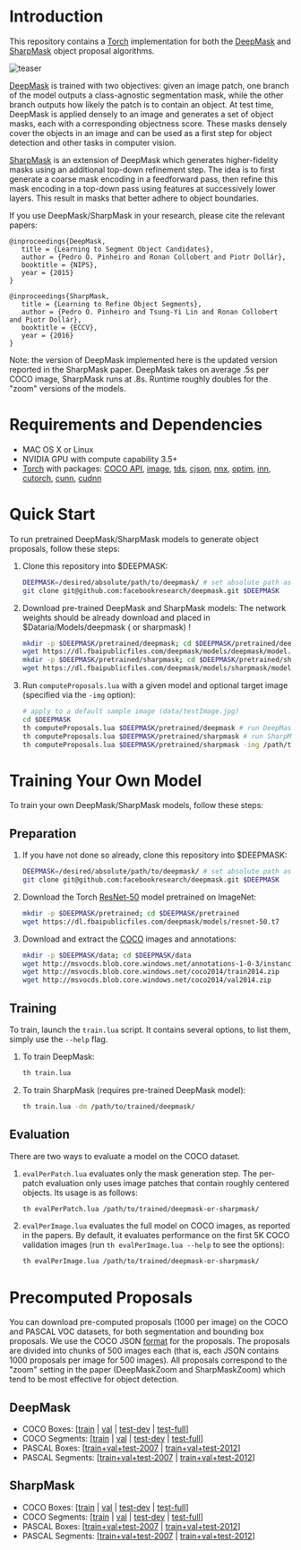 # Introduction
This repository contains a [Torch](http://torch.ch) implementation for both the [DeepMask](http://arxiv.org/abs/1506.06204) and [SharpMask](http://arxiv.org/abs/1603.08695) object proposal algorithms.

![teaser](https://raw.githubusercontent.com/facebookresearch/deepmask/master/data/teaser.png)

[DeepMask](http://arxiv.org/abs/1506.06204) is trained with two objectives: given an image patch, one branch of the model outputs a class-agnostic segmentation mask, while the other branch outputs how likely the patch is to contain an object. At test time, DeepMask is applied densely to an image and generates a set of object masks, each with a corresponding objectness score. These masks densely cover the objects in an image and can be used as a first step for object detection and other tasks in computer vision.

[SharpMask](http://arxiv.org/abs/1603.08695) is an extension of DeepMask which generates higher-fidelity masks using an additional top-down refinement step. The idea is to first generate a coarse mask encoding in a feedforward pass, then refine this mask encoding in a top-down pass using features at successively lower layers. This result in masks that better adhere to object boundaries.

If you use DeepMask/SharpMask in your research, please cite the relevant papers:
```
@inproceedings{DeepMask,
   title = {Learning to Segment Object Candidates},
   author = {Pedro O. Pinheiro and Ronan Collobert and Piotr Dollár},
   booktitle = {NIPS},
   year = {2015}
}
```
```
@inproceedings{SharpMask,
   title = {Learning to Refine Object Segments},
   author = {Pedro O. Pinheiro and Tsung-Yi Lin and Ronan Collobert and Piotr Dollár},
   booktitle = {ECCV},
   year = {2016}
}
```
Note: the version of DeepMask implemented here is the updated version reported in the SharpMask paper. DeepMask takes on average .5s per COCO image, SharpMask runs at .8s. Runtime roughly doubles for the "zoom" versions of the models.

# Requirements and Dependencies
* MAC OS X or Linux
* NVIDIA GPU with compute capability 3.5+
* [Torch](http://torch.ch) with packages: [COCO API](https://github.com/pdollar/coco), [image](https://github.com/torch/image), [tds](https://github.com/torch/tds), [cjson](https://github.com/clementfarabet/lua---json), [nnx](https://github.com/clementfarabet/lua---nnx), [optim](https://github.com/torch/optim), [inn](https://github.com/szagoruyko/imagine-nn), [cutorch](https://github.com/torch/cutorch), [cunn](https://github.com/torch/cunn), [cudnn](https://github.com/soumith/cudnn.torch)

# Quick Start
To run pretrained DeepMask/SharpMask models to generate object proposals, follow these steps:

1. Clone this repository into $DEEPMASK:

   ```bash
   DEEPMASK=/desired/absolute/path/to/deepmask/ # set absolute path as desired
   git clone git@github.com:facebookresearch/deepmask.git $DEEPMASK
   ```

2. Download pre-trained DeepMask and SharpMask models:
  The network weights should be already download and placed in $Dataria/Models/deepmask ( or sharpmask) !

   ```bash
   mkdir -p $DEEPMASK/pretrained/deepmask; cd $DEEPMASK/pretrained/deepmask
   wget https://dl.fbaipublicfiles.com/deepmask/models/deepmask/model.t7
   mkdir -p $DEEPMASK/pretrained/sharpmask; cd $DEEPMASK/pretrained/sharpmask
   wget https://dl.fbaipublicfiles.com/deepmask/models/sharpmask/model.t7
   ```

3. Run `computeProposals.lua` with a given model and optional target image (specified via the `-img` option):

   ```bash
   # apply to a default sample image (data/testImage.jpg)
   cd $DEEPMASK
   th computeProposals.lua $DEEPMASK/pretrained/deepmask # run DeepMask
   th computeProposals.lua $DEEPMASK/pretrained/sharpmask # run SharpMask
   th computeProposals.lua $DEEPMASK/pretrained/sharpmask -img /path/to/image.jpg
   ```


# Training Your Own Model
To train your own DeepMask/SharpMask models, follow these steps:

## Preparation
1. If you have not done so already, clone this repository into $DEEPMASK:

   ```bash
   DEEPMASK=/desired/absolute/path/to/deepmask/ # set absolute path as desired
   git clone git@github.com:facebookresearch/deepmask.git $DEEPMASK
   ```

2. Download the Torch [ResNet-50](https://dl.fbaipublicfiles.com/deepmask/models/resnet-50.t7) model pretrained on ImageNet:

   ```bash
   mkdir -p $DEEPMASK/pretrained; cd $DEEPMASK/pretrained
   wget https://dl.fbaipublicfiles.com/deepmask/models/resnet-50.t7
   ```

3. Download and extract the [COCO](http://mscoco.org/) images and annotations:

   ```bash
   mkdir -p $DEEPMASK/data; cd $DEEPMASK/data
   wget http://msvocds.blob.core.windows.net/annotations-1-0-3/instances_train-val2014.zip
   wget http://msvocds.blob.core.windows.net/coco2014/train2014.zip
   wget http://msvocds.blob.core.windows.net/coco2014/val2014.zip
   ```

## Training
To train, launch the `train.lua` script. It contains several options, to list them, simply use the `--help` flag.

1. To train DeepMask:

   ```bash
   th train.lua
   ```

2. To train SharpMask (requires pre-trained DeepMask model):

   ```bash
   th train.lua -dm /path/to/trained/deepmask/
   ```

## Evaluation
There are two ways to evaluate a model on the COCO dataset.

1. `evalPerPatch.lua` evaluates only the mask generation step. The per-patch evaluation only uses image patches that contain roughly centered objects. Its usage is as follows:

   ```bash
   th evalPerPatch.lua /path/to/trained/deepmask-or-sharpmask/
   ```

2. `evalPerImage.lua` evaluates the full model on COCO images, as reported in the papers. By default, it evaluates performance on the first 5K COCO validation images (run `th evalPerImage.lua --help` to see the options):

   ```bash
   th evalPerImage.lua /path/to/trained/deepmask-or-sharpmask/
   ```


# Precomputed Proposals

You can download pre-computed proposals (1000 per image) on the COCO and PASCAL VOC datasets, for both segmentation and bounding box proposals. We use the COCO JSON [format](http://mscoco.org/dataset/#format) for the proposals. The proposals are divided into chunks of 500 images each (that is, each JSON contains 1000 proposals per image for 500 images). All proposals correspond to the "zoom" setting in the paper (DeepMaskZoom and SharpMaskZoom) which tend to be most effective for object detection.

## DeepMask
* COCO Boxes: [[train](https://dl.fbaipublicfiles.com/deepmask/boxes/deepmask-coco-train-bbox.tar.gz) | [val](https://dl.fbaipublicfiles.com/deepmask/boxes/deepmask-coco-val-bbox.tar.gz) | [test-dev](https://dl.fbaipublicfiles.com/deepmask/boxes/deepmask-coco-test-dev-bbox.tar.gz) | [test-full](https://dl.fbaipublicfiles.com/deepmask/boxes/deepmask-coco-test-full-bbox.tar.gz)]
* COCO Segments: [[train](https://dl.fbaipublicfiles.com/deepmask/segms/deepmask-coco-train.tar.gz) | [val](https://dl.fbaipublicfiles.com/deepmask/segms/deepmask-coco-val.tar.gz) | [test-dev](https://dl.fbaipublicfiles.com/deepmask/segms/deepmask-coco-test-dev.tar.gz) | [test-full](https://dl.fbaipublicfiles.com/deepmask/segms/deepmask-coco-test-full.tar.gz)]
* PASCAL Boxes: [[train+val+test-2007](https://dl.fbaipublicfiles.com/deepmask/boxes/deepmask-pascal07-bbox.tar.gz) | [train+val+test-2012](https://dl.fbaipublicfiles.com/deepmask/boxes/deepmask-pascal12-bbox.tar.gz)]
* PASCAL Segments: [[train+val+test-2007](https://dl.fbaipublicfiles.com/deepmask/segms/deepmask-pascal07.tar.gz) | [train+val+test-2012](https://dl.fbaipublicfiles.com/deepmask/segms/deepmask-pascal12.tar.gz)]

## SharpMask
* COCO Boxes: [[train](https://dl.fbaipublicfiles.com/deepmask/boxes/sharpmask-coco-train-bbox.tar.gz) | [val](https://dl.fbaipublicfiles.com/deepmask/boxes/sharpmask-coco-val-bbox.tar.gz) | [test-dev](https://dl.fbaipublicfiles.com/deepmask/boxes/sharpmask-coco-test-dev-bbox.tar.gz) | [test-full](https://dl.fbaipublicfiles.com/deepmask/boxes/sharpmask-coco-test-full-bbox.tar.gz)]
* COCO Segments: [[train](https://dl.fbaipublicfiles.com/deepmask/segms/sharpmask-coco-train.tar.gz) | [val](https://dl.fbaipublicfiles.com/deepmask/segms/sharpmask-coco-val.tar.gz) | [test-dev](https://dl.fbaipublicfiles.com/deepmask/segms/sharpmask-coco-test-dev.tar.gz) | [test-full](https://dl.fbaipublicfiles.com/deepmask/segms/sharpmask-coco-test-full.tar.gz)]
* PASCAL Boxes: [[train+val+test-2007](https://dl.fbaipublicfiles.com/deepmask/boxes/sharpmask-pascal07-bbox.tar.gz) | [train+val+test-2012](https://dl.fbaipublicfiles.com/deepmask/boxes/sharpmask-pascal12-bbox.tar.gz)]
* PASCAL Segments: [[train+val+test-2007](https://dl.fbaipublicfiles.com/deepmask/segms/sharpmask-pascal07.tar.gz) | [train+val+test-2012](https://dl.fbaipublicfiles.com/deepmask/segms/sharpmask-pascal12.tar.gz)]
